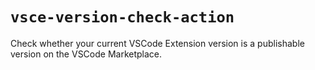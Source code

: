 # `vsce-version-check-action`

Check whether your current VSCode Extension version is a publishable version on the VSCode Marketplace.
